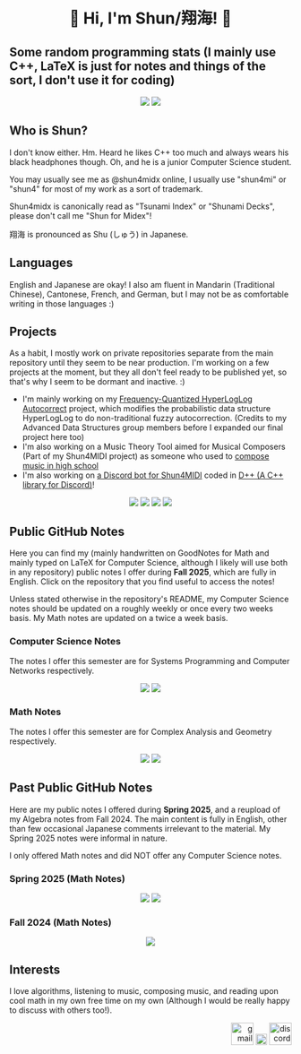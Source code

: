 <h1 align="center"><b> 🌠 Hi, I'm Shun/翔海! 🌠 </b></h1>

<h2><b>Some random programming stats (I mainly use C++, LaTeX is just for notes and things of the sort, I don't use it for coding)</b></h2>
<p align="center">
  <a href="https://github.com/shun4midx?tab=repositories"><img src="https://shun4midx.vercel.app/api/top-langs?username=shun4midx&show_icons=true&layout=compact&langs_count=10&locale=en&bg_color=000000&text_color=00d4b2&title_color=00d4b2&border_color=00d4b2&custom_title=Shun's%20Language%20Usage&exclude_repo=shun-github-readme-stats,FAI,CompMath,compmath-site"/></a>
  <a href="https://github.com/shun4midx?tab=repositories"><img src="https://shun4midx.vercel.app/api/top-langs?username=shun4midx&show_icons=true&layout=compact&langs_count=10&locale=ja&bg_color=000000&text_color=00d4b2&title_color=00d4b2&border_color=00d4b2&custom_title=翔海が最もよく使う言語&exclude_repo=shun-github-readme-stats,FAI,CompMath,compmath-site"/></a>
</p>

## Who is Shun?
I don't know either. Hm. Heard he likes C++ too much and always wears his black headphones though. Oh, and he is a junior Computer Science student.

You may usually see me as @shun4midx online, I usually use "shun4mi" or "shun4" for most of my work as a sort of trademark.

Shun4midx is canonically read as "Tsunami Index" or "Shunami Decks", please don't call me "Shun for Midex"!

翔海 is pronounced as Shu (しゅう) in Japanese.

## Languages
English and Japanese are okay! I also am fluent in Mandarin (Traditional Chinese), Cantonese, French, and German, but I may not be as comfortable writing in those languages :)

## Projects
As a habit, I mostly work on private repositories separate from the main repository until they seem to be near production. I'm working on a few projects at the moment, but they all don't feel ready to be published yet, so that's why I seem to be dormant and inactive. :)
 - I'm mainly working on my [Frequency-Quantized HyperLogLog Autocorrect](https://github.com/shun4midx/FQ-HyperLogLog-Autocorrect) project, which modifies the probabilistic data structure HyperLogLog to do non-traditional fuzzy autocorrection. (Credits to my Advanced Data Structures group members before I expanded our final project here too)
 - I'm also working on a Music Theory Tool aimed for Musical Composers (Part of my Shun4MIDI project) as someone who used to [compose music in high school](https://youtu.be/fNU0zx5wI3Q)
 - I'm also working on [a Discord bot for Shun4MIDI](https://github.com/shun4midx/Shun4MIDI-Bot) coded in [D++ (A C++ library for Discord)](https://dpp.dev/)!

<p align="center">
  <a href="https://github.com/shun4midx/FQ-HyperLogLog-Autocorrect"><img src="https://shun4midx.vercel.app/api/pin/?username=shun4midx&repo=FQ-HyperLogLog-Autocorrect&layout=compact&title_color=00d4b2&bg_color=000000&text_color=00d4b2&border_color=00d4b2"></a>
  <a href="https://github.com/shun4midx/FQ-HLL-Keyboard"><img src="https://shun4midx.vercel.app/api/pin/?username=shun4midx&repo=FQ-HLL-Keyboard&layout=compact&title_color=00d4b2&bg_color=000000&border_color=00d4b2&text_color=00d4b2&description_lines_count=3"></a>
  <a href="https://github.com/shun4midx/FQ-HLL-Bot"><img src="https://shun4midx.vercel.app/api/pin/?username=shun4midx&repo=FQ-HLL-Bot&layout=compact&title_color=00d4b2&bg_color=000000&text_color=00d4b2&border_color=00d4b2&description_lines_count=3"></a>
  <a href="https://github.com/shun4midx/Shun4miShu"><img src="https://shun4midx.vercel.app/api/pin/?username=shun4midx&repo=Shun4miShu&layout=compact&title_color=00d4b2&bg_color=000000&text_color=00d4b2&border_color=00d4b2"></a>
</p>

## Public GitHub Notes
Here you can find my (mainly handwritten on GoodNotes for Math and mainly typed on LaTeX for Computer Science, although I likely will use both in any repository) public notes I offer during **Fall 2025**, which are fully in English. Click on the repository that you find useful to access the notes!

Unless stated otherwise in the repository's README, my Computer Science notes should be updated on a roughly weekly or once every two weeks basis. My Math notes are updated on a twice a week basis.

### Computer Science Notes
The notes I offer this semester are for Systems Programming and Computer Networks respectively.
<p align="center">
  <a href="https://github.com/shun4midx/SP-Notes"><img src="https://shun4midx.vercel.app/api/pin/?username=shun4midx&repo=SP-Notes&layout=compact&title_color=00d4b2&bg_color=000000&text_color=00d4b2&border_color=00d4b2"></a>
  <a href="https://github.com/shun4midx/CompNet-Notes"><img src="https://shun4midx.vercel.app/api/pin/?username=shun4midx&repo=CompNet-Notes&layout=compact&bg_color=000000&title_color=00d4b2&border_color=00d4b2&text_color=00d4b2"></a>
</p>

### Math Notes
The notes I offer this semester are for Complex Analysis and Geometry respectively.
<p align="center">
  <a href="https://github.com/shun4midx/CompAna"><img src="https://shun4midx.vercel.app/api/pin/?username=shun4midx&repo=CompAna&layout=compact&title_color=00d4b2&bg_color=000000&border_color=00d4b2&text_color=00d4b2"></a>
  <a href="https://github.com/shun4midx/Geometry"><img src="https://shun4midx.vercel.app/api/pin/?username=shun4midx&repo=Geometry&layout=compact&title_color=00d4b2&bg_color=000000&text_color=00d4b2&border_color=00d4b2"></a>
</p>

## Past Public GitHub Notes
Here are my public notes I offered during **Spring 2025**, and a reupload of my Algebra notes from Fall 2024. The main content is fully in English, other than few occasional Japanese comments irrelevant to the material. My Spring 2025 notes were informal in nature.

I only offered Math notes and did NOT offer any Computer Science notes.

### Spring 2025 (Math Notes)
<p align="center">
  <a href="https://github.com/shun4midx/Algebra-II"><img src="https://shun4midx.vercel.app/api/pin/?username=shun4midx&repo=Algebra-II&layout=compact&title_color=00d4b2&bg_color=000000&text_color=00d4b2&border_color=00d4b2"></a>
  <a href="https://github.com/shun4midx/Analysis-II"><img src="https://shun4midx.vercel.app/api/pin/?username=shun4midx&repo=Analysis-II&layout=compact&title_color=00d4b2&bg_color=000000&border_color=00d4b2&text_color=00d4b2"></a>
</p>

### Fall 2024 (Math Notes)
<p align="center">
  <a href="https://github.com/shun4midx/Algebra-I"><img src="https://shun4midx.vercel.app/api/pin/?username=shun4midx&repo=Algebra-I&layout=compact&title_color=00d4b2&bg_color=000000&text_color=00d4b2&border_color=00d4b2"></a>
</p>

## Interests
I love algorithms, listening to music, composing music, and reading upon cool math in my own free time on my own (Although I would be really happy to discuss with others too!).

<p align="right">
  <a href="mailto:shun4midx@gmail.com"><img src="https://static.vecteezy.com/system/resources/previews/022/484/516/non_2x/google-mail-gmail-icon-logo-symbol-free-png.png" alt="gmail" width="40" height="40"/></a>
  <a href="https://github.com/shun4midx"><img src="https://upload.wikimedia.org/wikipedia/commons/2/24/Transparent_Square_Tiles_Texture.png" alt="space" width="20"/></a>
  <a href="https://discordapp.com/users/1278670248517828650"><img src="https://uxwing.com/wp-content/themes/uxwing/download/brands-and-social-media/discord-square-color-icon.png" alt="discord" width="40" height="40"/></a>
</p>
